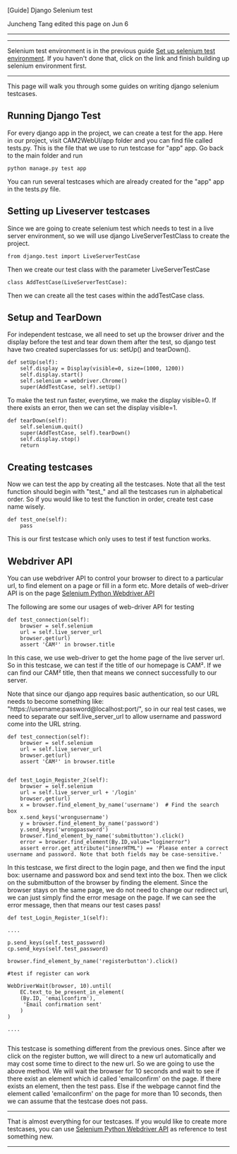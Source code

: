 [Guide] Django Selenium test

Juncheng Tang edited this page on Jun 6

___

***
Selenium test environment is in the previous guide [Set up selenium test environment](https://purduecam2project.github.io/CAM2WebUI/selenium). If you haven't done that, click on the link and finish building up selenium environment first.

***

This page will walk you through some guides on writing django selenium testcases.

## Running Django Test

For every django app in the project, we can create a test for the app. Here in our project, visit CAM2WebUI/app folder and you can find file called tests.py. This is the file that we use to run testcase for "app" app. Go back to the main folder and run

```
python manage.py test app
```

You can run several testcases which are already created for the "app" app in the tests.py file.


## Setting up Liveserver testcases

Since we are going to create selenium test which needs to test in a live server environment, so we will use django LiveServerTestClass to create the project. 

```
from django.test import LiveServerTestCase
```

Then we create our test class with the parameter LiveServerTestCase

```
class AddTestCase(LiveServerTestCase):
```

Then we can create all the test cases within the addTestCase class.


## Setup and TearDown

For independent testcase, we all need to set up the browser driver and the display before the test and tear down them after the test, so django test have two created superclasses for us: setUp() and tearDown().

```
def setUp(self):
	self.display = Display(visible=0, size=(1000, 1200))
	self.display.start()
	self.selenium = webdriver.Chrome()
	super(AddTestCase, self).setUp()
```

To make the test run faster, everytime, we make the display visible=0. If there exists an error, then we can set the display visible=1. 

```
def tearDown(self):
	self.selenium.quit()
	super(AddTestCase, self).tearDown()
	self.display.stop()
	return
```

## Creating testcases

Now we can test the app by creating all the testcases. Note that all the test function should begin with "test_" and all the testcases run in alphabetical order. So if you would like to test the function in order, create test case name wisely.


```
def test_one(self):
	pass
```

This is our first testcase which only uses to test if test function works. 


## Webdriver API

You can use webdriver API to control your browser to direct to a particular url, to find element on a page or fill in a form etc. More details of web-driver API is on the page [Selenium Python Webdriver API](http://selenium-python.readthedocs.io/api.html)

The following are some our usages of web-driver API for testing

```
def test_connection(self):
	browser = self.selenium
	url = self.live_server_url
	browser.get(url)
	assert 'CAM²' in browser.title

```

In this case, we use web-driver to get the home page of the live server url. So in this testcase, we can test if the title of our homepage is CAM². If we can find our CAM² title, then that means we connect successfully to our server. 

Note that since our django app requires basic authentication, so our URL needs to become something like: "https://username:password@localhost:port/", so in our real test cases, we need to separate our self.live_server_url to allow username and password come into the URL string.

```
def test_connection(self):
	browser = self.selenium
	url = self.live_server_url
	browser.get(url)
	assert 'CAM²' in browser.title

```

```

def test_Login_Register_2(self):
	browser = self.selenium
	url = self.live_server_url + '/login'
	browser.get(url)
	x = browser.find_element_by_name('username')  # Find the search box
	x.send_keys('wrongusername')
	y = browser.find_element_by_name('password')
	y.send_keys('wrongpassword')
	browser.find_element_by_name('submitbutton').click()
	error = browser.find_element(By.ID,value="loginerror")
	assert error.get_attribute("innerHTML") == 'Please enter a correct username and password. Note that both fields may be case-sensitive.'

```

In this testcase, we first direct to the login page, and then we find the input box: username and password box and send text into the box. Then we click on the submitbutton of the browser by finding the element. Since the browser stays on the same page, we do not need to change our redirect url, we can just simply find the error mesage on the page. If we can see the error message, then that means our test cases pass!


```
def test_Login_Register_1(self):

....

p.send_keys(self.test_password)
cp.send_keys(self.test_password)

browser.find_element_by_name('registerbutton').click()

#test if register can work

WebDriverWait(browser, 10).until(
	EC.text_to_be_present_in_element(
	(By.ID, 'emailconfirm'),
	 'Email confirmation sent'
	)
)

....


```
This testcase is something different from the previous ones. Since after we click on the register button, we will direct to a new url automatically and may cost some time to direct to the new url. So we are going to use the above method. We will wait the browser for 10 seconds and wait to see if there exist an element which id called 'emailconfirm' on the page. If there exists an element, then the test pass. Else if the webpage cannot find the element called 'emailconfirm' on the page for more than 10 seconds, then we can assume that the testcase does not pass. 


***

That is almost everything for our testcases. If you would like to create more testcases, you can use [Selenium Python Webdriver API](http://selenium-python.readthedocs.io/api.html) as reference to test something new.

***